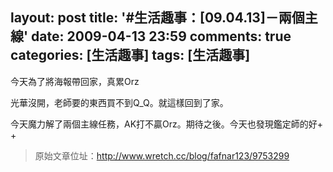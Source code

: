 layout: post
title: '#生活趣事：[09.04.13]－兩個主線'
date: 2009-04-13 23:59
comments: true
categories: [生活趣事]
tags: [生活趣事]
---
今天為了將海報帶回家，真累Orz

光華沒開，老師要的東西買不到Q_Q。就這樣回到了家。

今天魔力解了兩個主線任務，AK打不贏Orz。期待之後。今天也發現鑑定師的好+ +

> 原始文章位址：http://www.wretch.cc/blog/fafnar123/9753299